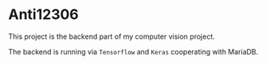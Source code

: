 # Anti12306

This project is the backend part of my computer vision project.

The backend is running via `Tensorflow` and `Keras` cooperating with MariaDB.





